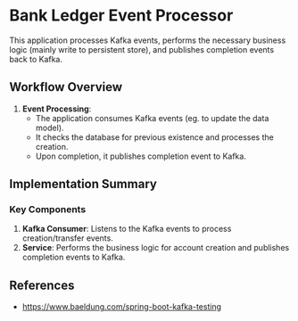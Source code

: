 # Bank Ledger Event Processor

This application processes Kafka events, performs the necessary business logic (mainly write to persistent store), and publishes completion events back to Kafka.

## Workflow Overview

1. **Event Processing**:
    - The application consumes Kafka events (eg. to update the data model).
    - It checks the database for previous existence and processes the creation.
    - Upon completion, it publishes completion event to Kafka.

## Implementation Summary

### Key Components

1. **Kafka Consumer**: Listens to the Kafka events to process creation/transfer events.
2. **Service**: Performs the business logic for account creation and publishes completion events to Kafka.

## References

* https://www.baeldung.com/spring-boot-kafka-testing